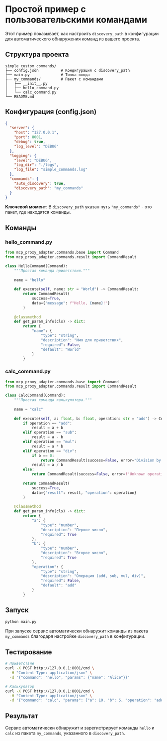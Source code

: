 # Простой пример с пользовательскими командами

Этот пример показывает, как настроить `discovery_path` в конфигурации для автоматического обнаружения команд из вашего проекта.

## Структура проекта

```
simple_custom_commands/
├── config.json          # Конфигурация с discovery_path
├── main.py              # Точка входа
├── my_commands/         # Пакет с командами
│   ├── __init__.py
│   ├── hello_command.py
│   └── calc_command.py
└── README.md
```

## Конфигурация (config.json)

```json
{
  "server": {
    "host": "127.0.0.1",
    "port": 8001,
    "debug": true,
    "log_level": "DEBUG"
  },
  "logging": {
    "level": "DEBUG",
    "log_dir": "./logs",
    "log_file": "simple_commands.log"
  },
  "commands": {
    "auto_discovery": true,
    "discovery_path": "my_commands"
  }
}
```

**Ключевой момент**: В `discovery_path` указан путь `"my_commands"` - это пакет, где находятся команды.

## Команды

### hello_command.py

```python
from mcp_proxy_adapter.commands.base import Command
from mcp_proxy_adapter.commands.result import CommandResult

class HelloCommand(Command):
    """Простая команда приветствия."""
    
    name = "hello"
    
    def execute(self, name: str = "World") -> CommandResult:
        return CommandResult(
            success=True, 
            data={"message": f"Hello, {name}!"}
        )
    
    @classmethod
    def get_param_info(cls) -> dict:
        return {
            "name": {
                "type": "string",
                "description": "Имя для приветствия",
                "required": False,
                "default": "World"
            }
        }
```

### calc_command.py

```python
from mcp_proxy_adapter.commands.base import Command
from mcp_proxy_adapter.commands.result import CommandResult

class CalcCommand(Command):
    """Простая команда калькулятора."""
    
    name = "calc"
    
    def execute(self, a: float, b: float, operation: str = "add") -> CommandResult:
        if operation == "add":
            result = a + b
        elif operation == "sub":
            result = a - b
        elif operation == "mul":
            result = a * b
        elif operation == "div":
            if b == 0:
                return CommandResult(success=False, error="Division by zero")
            result = a / b
        else:
            return CommandResult(success=False, error=f"Unknown operation: {operation}")
        
        return CommandResult(
            success=True, 
            data={"result": result, "operation": operation}
        )
    
    @classmethod
    def get_param_info(cls) -> dict:
        return {
            "a": {
                "type": "number",
                "description": "Первое число",
                "required": True
            },
            "b": {
                "type": "number", 
                "description": "Второе число",
                "required": True
            },
            "operation": {
                "type": "string",
                "description": "Операция (add, sub, mul, div)",
                "required": False,
                "default": "add"
            }
        }
```

## Запуск

```bash
python main.py
```

При запуске сервис автоматически обнаружит команды из пакета `my_commands` благодаря настройке `discovery_path` в конфигурации.

## Тестирование

```bash
# Приветствие
curl -X POST http://127.0.0.1:8001/cmd \
  -H "Content-Type: application/json" \
  -d '{"command": "hello", "params": {"name": "Alice"}}'

# Калькулятор
curl -X POST http://127.0.0.1:8001/cmd \
  -H "Content-Type: application/json" \
  -d '{"command": "calc", "params": {"a": 10, "b": 5, "operation": "add"}}'
```

## Результат

Сервис автоматически обнаружит и зарегистрирует команды `hello` и `calc` из пакета `my_commands`, указанного в `discovery_path`. 